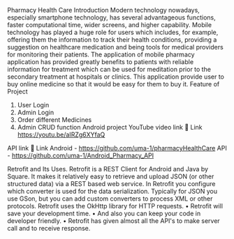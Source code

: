 Pharmacy Health Care
Introduction
	Modern technology nowadays, especially smartphone technology, has several advantageous functions, faster computational time, wider screens, and higher capability. Mobile technology has played a huge role for users which includes, for example, offering them the information to track their health conditions, providing a suggestion on healthcare medication and being tools for medical providers for monitoring their patients. The application of mobile pharmacy application has provided greatly benefits to patients with reliable information for treatment which can be used for meditation prior to the secondary treatment at hospitals or clinics.
This application provide user to buy online medicine so that it would be easy for them to buy it.
Feature of Project
1.	User Login
2.	Admin Login
3.	Order different Medicines
4.	Admin CRUD function
Android project YouTube video link
	Link    https://youtu.be/aIRZg6XYfaQ  

API link
	Link  Android - https://github.com/uma-1/pharmacyHealthCare 
API - https://github.com/uma-1/Android_Pharmacy_API 


Retrofit and Its Uses.
Retrofit is a REST Client for Android and Java by Square. It makes it relatively easy to retrieve and upload JSON (or other structured data) via a REST based web service. In Retrofit you configure which converter is used for the data serialization. Typically for JSON you use GSon, but you can add custom converters to process XML or other protocols. Retrofit uses the OkHttp library for HTTP requests.
•	Retrofit will save your development time.
•	And also you can keep your code in developer friendly. 
•	Retrofit has given almost all the API's to make server call and to receive response.


